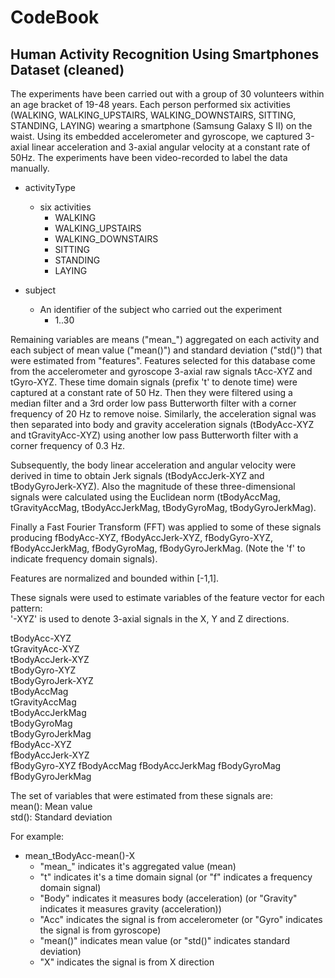 # CodeBook
## Human Activity Recognition Using Smartphones Dataset (cleaned)
The experiments have been carried out with a group of 30 volunteers within an age bracket of 19-48 years. Each person performed six activities (WALKING, WALKING_UPSTAIRS, WALKING_DOWNSTAIRS, SITTING, STANDING, LAYING) wearing a smartphone (Samsung Galaxy S II) on the waist. Using its embedded accelerometer and gyroscope, we captured 3-axial linear acceleration and 3-axial angular velocity at a constant rate of 50Hz. The experiments have been video-recorded to label the data manually.   

* activityType
  * six activities 
    * WALKING
    * WALKING_UPSTAIRS
    * WALKING_DOWNSTAIRS
    * SITTING
    * STANDING
    * LAYING
    
* subject
  * An identifier of the subject who carried out the experiment
    * 1..30
    
Remaining variables are means ("mean_") aggregated on each activity and each subject of mean value ("mean()") and standard deviation ("std()") that were estimated from "features". Features selected for this database come from the accelerometer and gyroscope 3-axial raw signals tAcc-XYZ and tGyro-XYZ. These time domain signals (prefix 't' to denote time) were captured at a constant rate of 50 Hz. Then they were filtered using a median filter and a 3rd order low pass Butterworth filter with a corner frequency of 20 Hz to remove noise. Similarly, the acceleration signal was then separated into body and gravity acceleration signals (tBodyAcc-XYZ and tGravityAcc-XYZ) using another low pass Butterworth filter with a corner frequency of 0.3 Hz. 

Subsequently, the body linear acceleration and angular velocity were derived in time to obtain Jerk signals (tBodyAccJerk-XYZ and tBodyGyroJerk-XYZ). Also the magnitude of these three-dimensional signals were calculated using the Euclidean norm (tBodyAccMag, tGravityAccMag, tBodyAccJerkMag, tBodyGyroMag, tBodyGyroJerkMag).

Finally a Fast Fourier Transform (FFT) was applied to some of these signals producing fBodyAcc-XYZ, fBodyAccJerk-XYZ, fBodyGyro-XYZ, fBodyAccJerkMag, fBodyGyroMag, fBodyGyroJerkMag. (Note the 'f' to indicate frequency domain signals). 

Features are normalized and bounded within [-1,1].

These signals were used to estimate variables of the feature vector for each pattern:  
'-XYZ' is used to denote 3-axial signals in the X, Y and Z directions.

tBodyAcc-XYZ  
tGravityAcc-XYZ  
tBodyAccJerk-XYZ  
tBodyGyro-XYZ  
tBodyGyroJerk-XYZ  
tBodyAccMag  
tGravityAccMag  
tBodyAccJerkMag  
tBodyGyroMag  
tBodyGyroJerkMag  
fBodyAcc-XYZ  
fBodyAccJerk-XYZ  
fBodyGyro-XYZ 
fBodyAccMag 
fBodyAccJerkMag 
fBodyGyroMag  
fBodyGyroJerkMag  

The set of variables that were estimated from these signals are:   
mean(): Mean value  
std(): Standard deviation

For example: 
* mean_tBodyAcc-mean()-X
  * "mean_" indicates it's aggregated value (mean)
  * "t" indicates it's a time domain signal (or "f" indicates a frequency domain signal)
  * "Body" indicates it measures body (acceleration) (or "Gravity" indicates it measures gravity (acceleration))
  * "Acc" indicates the signal is from accelerometer (or "Gyro" indicates the signal is from gyroscope)
  * "mean()" indicates mean value (or "std()" indicates standard deviation)
  * "X" indicates the signal is from X direction



